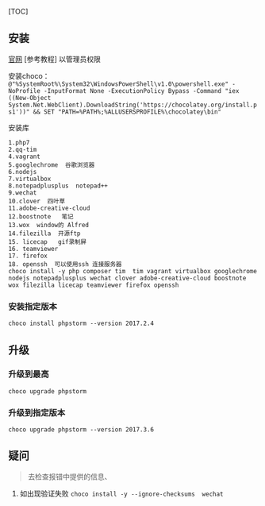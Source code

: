 [TOC]

## 安装
[官网](https://chocolatey.org/install)
[参考教程]
以管理员权限

安装choco：
`@"%SystemRoot%\System32\WindowsPowerShell\v1.0\powershell.exe" -NoProfile -InputFormat None -ExecutionPolicy Bypass -Command "iex ((New-Object System.Net.WebClient).DownloadString('https://chocolatey.org/install.ps1'))" && SET "PATH=%PATH%;%ALLUSERSPROFILE%\chocolatey\bin"`

安装库
```
1.php7
2.qq-tim	
4.vagrant	
5.googlechrome	谷歌浏览器
6.nodejs
7.virtualbox
8.notepadplusplus  notepad++
9.wechat 
10.clover  四叶草
11.adobe-creative-cloud
12.boostnote   笔记
13.wox  window的 Alfred
14.filezilla  开源ftp
15. licecap   gif录制屏
16. teamviewer
17. firefox
18. openssh  可以使用ssh 连接服务器
choco install -y php composer tim  tim vagrant virtualbox googlechrome nodejs notepadplusplus wechat clover adobe-creative-cloud boostnote wox filezilla licecap teamviewer firefox openssh

```

### 安装指定版本
```
choco install phpstorm --version 2017.2.4
```

## 升级
### 升级到最高
`choco upgrade phpstorm `

### 升级到指定版本
`choco upgrade phpstorm --version 2017.3.6`

## 疑问
>去检查报错中提供的信息、

1. 如出现验证失败
`choco install -y --ignore-checksums  wechat`